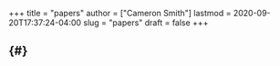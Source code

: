 +++
title = "papers"
author = ["Cameron Smith"]
lastmod = 2020-09-20T17:37:24-04:00
slug = "papers"
draft = false
+++

##  {#}
